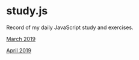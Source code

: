 # study.js

Record of my daily JavaScript study and exercises.

[March 2019](3月19.md)

[April 2019](4月19.md)
